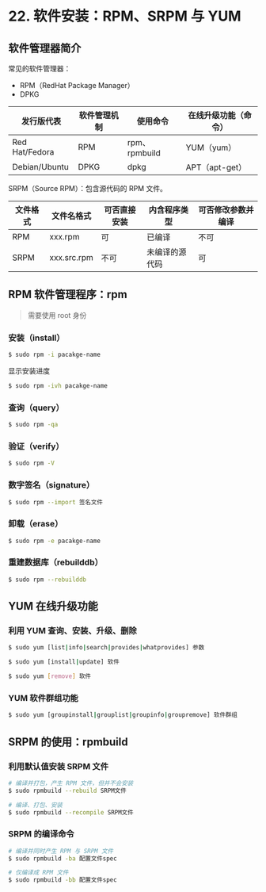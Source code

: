 # 22. 软件安装：RPM、SRPM 与 YUM

## 软件管理器简介

常见的软件管理器：

- RPM（RedHat Package Manager）
- DPKG

| 发行版代表     | 软件管理机制 | 使用命令      | 在线升级功能（命令） |
| -------------- | ------------ | ------------- | -------------------- |
| Red Hat/Fedora | RPM          | rpm、rpmbuild | YUM（yum）           |
| Debian/Ubuntu  | DPKG         | dpkg          | APT（apt-get）       |

SRPM（Source RPM）：包含源代码的 RPM 文件。

| 文件格式 | 文件名格式  | 可否直接安装 | 内含程序类型   | 可否修改参数并编译 |
| -------- | ----------- | ------------ | -------------- | ------------------ |
| RPM      | xxx.rpm     | 可           | 已编译         | 不可               |
| SRPM     | xxx.src.rpm | 不可         | 未编译的源代码 | 可                 |

## RPM 软件管理程序：rpm

> 需要使用 root 身份

### 安装（install）

```bash
$ sudo rpm -i pacakge-name
```

显示安装进度

```bash
$ sudo rpm -ivh pacakge-name
```

### 查询（query）

```bash
$ sudo rpm -qa
```

### 验证（verify）

```bash
$ sudo rpm -V
```

### 数字签名（signature）

```bash
$ sudo rpm --import 签名文件
```

### 卸载（erase）

```bash
$ sudo rpm -e pacakge-name
```

### 重建数据库（rebuilddb）

```bash
$ sudo rpm --rebuilddb
```

## YUM 在线升级功能

### 利用 YUM 查询、安装、升级、删除

```bash
$ sudo yum [list|info|search|provides|whatprovides] 参数
```

```bash
$ sudo yum [install|update] 软件
```

```bash
$ sudo yum [remove] 软件
```

### YUM 软件群组功能

```bash
$ sudo yum [groupinstall|grouplist|groupinfo|groupremove] 软件群组
```

## SRPM 的使用：rpmbuild

### 利用默认值安装 SRPM 文件

```bash
# 编译并打包，产生 RPM 文件，但并不会安装
$ sudo rpmbuild --rebuild SRPM文件

# 编译、打包、安装
$ sudo rpmbuild --recompile SRPM文件
```

### SRPM 的编译命令

```bash
# 编译并同时产生 RPM 与 SRPM 文件
$ sudo rpmbuild -ba 配置文件spec

# 仅编译成 RPM 文件
$ sudo rpmbuild -bb 配置文件spec
```
